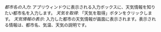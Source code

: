 *都市名の入力*: アプリウィンドウに表示される入力ボックスに、天気情報を知りたい都市名を入力します。
*天気を取得*: 「天気を取得」ボタンをクリックします。
*天気情報の表示*: 入力した都市の天気情報が画面に表示されます。表示される情報は、都市名、気温、天気の説明です。
